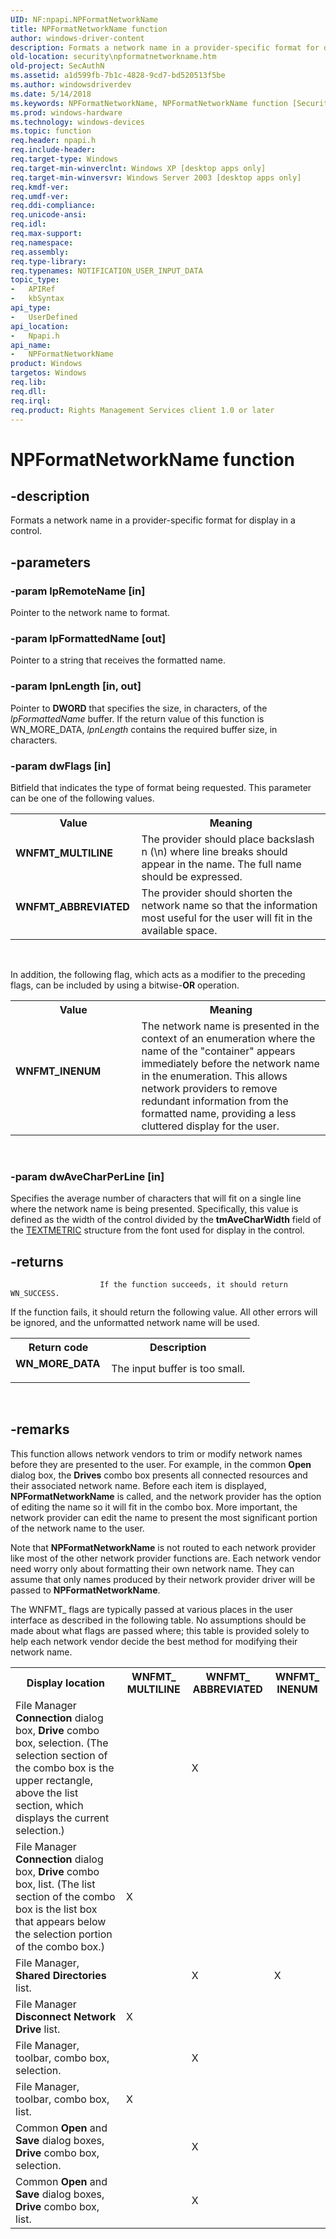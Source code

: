 ```yaml
---
UID: NF:npapi.NPFormatNetworkName
title: NPFormatNetworkName function
author: windows-driver-content
description: Formats a network name in a provider-specific format for display in a control.
old-location: security\npformatnetworkname.htm
old-project: SecAuthN
ms.assetid: a1d599fb-7b1c-4828-9cd7-bd520513f5be
ms.author: windowsdriverdev
ms.date: 5/14/2018
ms.keywords: NPFormatNetworkName, NPFormatNetworkName function [Security], WNFMT_ABBREVIATED, WNFMT_INENUM, WNFMT_MULTILINE, _mnp_npformatnetworkname, npapi/NPFormatNetworkName, security.npformatnetworkname
ms.prod: windows-hardware
ms.technology: windows-devices
ms.topic: function
req.header: npapi.h
req.include-header: 
req.target-type: Windows
req.target-min-winverclnt: Windows XP [desktop apps only]
req.target-min-winversvr: Windows Server 2003 [desktop apps only]
req.kmdf-ver: 
req.umdf-ver: 
req.ddi-compliance: 
req.unicode-ansi: 
req.idl: 
req.max-support: 
req.namespace: 
req.assembly: 
req.type-library: 
req.typenames: NOTIFICATION_USER_INPUT_DATA
topic_type:
-	APIRef
-	kbSyntax
api_type:
-	UserDefined
api_location:
-	Npapi.h
api_name:
-	NPFormatNetworkName
product: Windows
targetos: Windows
req.lib: 
req.dll: 
req.irql: 
req.product: Rights Management Services client 1.0 or later
---
```


# NPFormatNetworkName function


## -description


Formats a network name in a provider-specific format for display in a control.


## -parameters




### -param lpRemoteName [in]

Pointer to the network name to format.


### -param lpFormattedName [out]

Pointer to a string that receives the formatted name. 


### -param lpnLength [in, out]

Pointer to <b>DWORD</b> that specifies the size, in characters, of the <i>lpFormattedName</i> buffer. If the return value of this function is WN_MORE_DATA, <i>lpnLength</i> contains the required buffer size, in characters.


### -param dwFlags [in]

Bitfield that indicates the type of format being requested. This parameter can be one of the following values. 




						

						
					



<table>
<tr>
<th>Value</th>
<th>Meaning</th>
</tr>
<tr>
<td width="40%"><a id="WNFMT_MULTILINE"></a><a id="wnfmt_multiline"></a><dl>
<dt><b>WNFMT_MULTILINE</b></dt>
</dl>
</td>
<td width="60%">
The provider should place  backslash n (\n)  where line breaks should appear in the name. The full name should be expressed.

</td>
</tr>
<tr>
<td width="40%"><a id="WNFMT_ABBREVIATED"></a><a id="wnfmt_abbreviated"></a><dl>
<dt><b>WNFMT_ABBREVIATED</b></dt>
</dl>
</td>
<td width="60%">
The provider should shorten the network name so that the information most useful for the user will fit in the available space.

</td>
</tr>
</table>
 


In addition, the following flag, which acts as a modifier to the preceding flags, can be included by using a bitwise-<b>OR</b> operation.



<table>
<tr>
<th>Value</th>
<th>Meaning</th>
</tr>
<tr>
<td width="40%"><a id="WNFMT_INENUM"></a><a id="wnfmt_inenum"></a><dl>
<dt><b>WNFMT_INENUM</b></dt>
</dl>
</td>
<td width="60%">
The network name is presented in the context of an enumeration where the name of the "container" appears immediately before the network name in the enumeration. This allows network providers to remove redundant information from the formatted name, providing a less cluttered display for the user.

</td>
</tr>
</table>
 


### -param dwAveCharPerLine [in]

Specifies the average number of characters that will fit on a single line where the network name is being presented. Specifically, this value is defined as the width of the control divided by the <b>tmAveCharWidth</b> field of the 
<a href="https://msdn.microsoft.com/0a46da58-5d0f-4db4-bba6-9e1b6c1f892c">TEXTMETRIC</a> structure from the font used for display in the control.


## -returns




						If the function succeeds, it should return WN_SUCCESS.
					

If the function fails, it should return the following value. All other errors will be ignored, and the unformatted network name will be used.

<table>
<tr>
<th>Return code</th>
<th>Description</th>
</tr>
<tr>
<td width="40%">
<dl>
<dt><b>WN_MORE_DATA</b></dt>
</dl>
</td>
<td width="60%">
The input buffer is too small.

</td>
</tr>
</table>
 




## -remarks



This function allows network vendors to trim or modify network names before they are presented to the user. For example, in the common <b>Open</b> dialog box, the <b>Drives</b> combo box presents all connected resources and their associated network name. Before each item is displayed, <b>NPFormatNetworkName</b> is called, and the network provider has the option of editing the name so it will fit in the combo box. More important, the network provider can edit the name to present the most significant portion of the network name to the user.

Note that <b>NPFormatNetworkName</b> is not routed to each network provider like most of the other network provider functions are. Each network vendor need worry only about formatting their own network name. They can assume that only names produced by their network provider driver will be passed to <b>NPFormatNetworkName</b>.

The WNFMT_ flags are typically passed at various places in the user interface as described in the following table. No assumptions should be made about what flags are passed where; this table is provided solely to help each network vendor  decide the best method for modifying their network name.

<table>
<tr>
<th>Display location</th>
<th>WNFMT_
MULTILINE</th>
<th>WNFMT_
ABBREVIATED</th>
<th>WNFMT_
INENUM</th>
</tr>
<tr>
<td>
File Manager <b>Connection</b> dialog box, <b>Drive</b> combo box, selection. (The selection section of the combo box is the upper rectangle, above the list section, which displays the current selection.)

</td>
<td> </td>
<td>
X

</td>
<td> </td>
</tr>
<tr>
<td>
File Manager <b>Connection</b> dialog box, <b>Drive</b> combo box, list. (The list section of the combo box is the list box that appears below the selection portion of the combo box.)

</td>
<td>
X

</td>
<td> </td>
<td> </td>
</tr>
<tr>
<td>
File Manager, <b>Shared Directories</b> list.

</td>
<td> </td>
<td>
X

</td>
<td>
X

</td>
</tr>
<tr>
<td>
File Manager <b>Disconnect Network Drive</b> list.

</td>
<td>
X

</td>
<td> </td>
<td> </td>
</tr>
<tr>
<td>
File Manager, toolbar, combo box, selection.

</td>
<td> </td>
<td>
X

</td>
<td> </td>
</tr>
<tr>
<td>
File Manager, toolbar, combo box, list.

</td>
<td>
X

</td>
<td> </td>
<td> </td>
</tr>
<tr>
<td>
Common <b>Open</b> and <b>Save</b> dialog boxes, <b>Drive</b> combo box, selection.

</td>
<td> </td>
<td>
X

</td>
<td> </td>
</tr>
<tr>
<td>
Common <b>Open</b> and <b>Save</b> dialog boxes, <b>Drive</b> combo box, list.

</td>
<td> </td>
<td>
X

</td>
<td> </td>
</tr>
</table>
 



